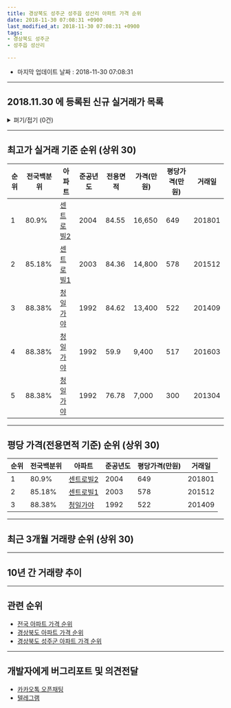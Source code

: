 ```yaml
---
title: 경상북도 성주군 성주읍 성산리 아파트 가격 순위
date: 2018-11-30 07:08:31 +0900
last_modified_at: 2018-11-30 07:08:31 +0900
tags:
- 경상북도 성주군
- 성주읍 성산리

---
```


* 마지막 업데이트 날짜 : 2018-11-30 07:08:31

---

## 2018.11.30 에 등록된 신규 실거래가 목록

<details>
<summary>펴기/접기 (0건)</summary>
<div markdown="1">

|아파트|전국백분위|준공년도|전용면적|가격(만원)|평당가격(만원)|거래일|
|---|---|---|---|---|---|---|
|없음|||||||


</div>
</details>

---

## 최고가 실거래 기준 순위 (상위 30)


|순위|전국백분위|아파트|준공년도|전용면적|가격(만원)|평당가격(만원)|거래일|
|---|---|---|---|---|---|---|---|
|1|80.9%|[센트로빌2](https://search.naver.com/search.naver?query=%EA%B2%BD%EC%83%81%EB%B6%81%EB%8F%84+%EC%84%B1%EC%A3%BC%EA%B5%B0+%EC%84%B1%EC%A3%BC%EC%9D%8D+%EC%84%B1%EC%82%B0%EB%A6%AC+%EC%84%BC%ED%8A%B8%EB%A1%9C%EB%B9%8C2)|2004|84.55|16,650|649|201801|
|2|85.18%|[센트로빌1](https://search.naver.com/search.naver?query=%EA%B2%BD%EC%83%81%EB%B6%81%EB%8F%84+%EC%84%B1%EC%A3%BC%EA%B5%B0+%EC%84%B1%EC%A3%BC%EC%9D%8D+%EC%84%B1%EC%82%B0%EB%A6%AC+%EC%84%BC%ED%8A%B8%EB%A1%9C%EB%B9%8C1)|2003|84.36|14,800|578|201512|
|3|88.38%|[청일가야](https://search.naver.com/search.naver?query=%EA%B2%BD%EC%83%81%EB%B6%81%EB%8F%84+%EC%84%B1%EC%A3%BC%EA%B5%B0+%EC%84%B1%EC%A3%BC%EC%9D%8D+%EC%84%B1%EC%82%B0%EB%A6%AC+%EC%B2%AD%EC%9D%BC%EA%B0%80%EC%95%BC)|1992|84.62|13,400|522|201409|
|4|88.38%|[청일가야](https://search.naver.com/search.naver?query=%EA%B2%BD%EC%83%81%EB%B6%81%EB%8F%84+%EC%84%B1%EC%A3%BC%EA%B5%B0+%EC%84%B1%EC%A3%BC%EC%9D%8D+%EC%84%B1%EC%82%B0%EB%A6%AC+%EC%B2%AD%EC%9D%BC%EA%B0%80%EC%95%BC)|1992|59.9|9,400|517|201603|
|5|88.38%|[청일가야](https://search.naver.com/search.naver?query=%EA%B2%BD%EC%83%81%EB%B6%81%EB%8F%84+%EC%84%B1%EC%A3%BC%EA%B5%B0+%EC%84%B1%EC%A3%BC%EC%9D%8D+%EC%84%B1%EC%82%B0%EB%A6%AC+%EC%B2%AD%EC%9D%BC%EA%B0%80%EC%95%BC)|1992|76.78|7,000|300|201304|


---

## 평당 가격(전용면적 기준) 순위 (상위 30)


|순위|전국백분위|아파트|준공년도|평당가격(만원)|거래일|
|---|---|---|---|---|---|
|1|80.9%|[센트로빌2](https://search.naver.com/search.naver?query=%EA%B2%BD%EC%83%81%EB%B6%81%EB%8F%84+%EC%84%B1%EC%A3%BC%EA%B5%B0+%EC%84%B1%EC%A3%BC%EC%9D%8D+%EC%84%B1%EC%82%B0%EB%A6%AC+%EC%84%BC%ED%8A%B8%EB%A1%9C%EB%B9%8C2)|2004|649|201801|
|2|85.18%|[센트로빌1](https://search.naver.com/search.naver?query=%EA%B2%BD%EC%83%81%EB%B6%81%EB%8F%84+%EC%84%B1%EC%A3%BC%EA%B5%B0+%EC%84%B1%EC%A3%BC%EC%9D%8D+%EC%84%B1%EC%82%B0%EB%A6%AC+%EC%84%BC%ED%8A%B8%EB%A1%9C%EB%B9%8C1)|2003|578|201512|
|3|88.38%|[청일가야](https://search.naver.com/search.naver?query=%EA%B2%BD%EC%83%81%EB%B6%81%EB%8F%84+%EC%84%B1%EC%A3%BC%EA%B5%B0+%EC%84%B1%EC%A3%BC%EC%9D%8D+%EC%84%B1%EC%82%B0%EB%A6%AC+%EC%B2%AD%EC%9D%BC%EA%B0%80%EC%95%BC)|1992|522|201409|


---

## 최근 3개월 거래량 순위 (상위 30)


<div style="width:100%;">
    <canvas id="deal_count_ranking" height="250"></canvas>
</div>


<script>
new Chart(document.getElementById("deal_count_ranking"), {
    type: 'horizontalBar',
    data: {
        labels: ['청일가야'],
        datasets: [{
            label: '실거래 수',
            data: [1],
            borderColor: "rgba(255, 0, 128, 1)",
            backgroundColor: "rgba(255, 0, 128, 0.5)",
            fill: false,
        }]
    },
    options: {
        responsive: true,
        title: {
            display: true,
            text: '최근 3개월 거래량 순위'
        },
        tooltips: {
            mode: 'index',
            intersect: false,
            callbacks: {
                title: function(tooltipItems, data) {
                    return "실거래 수:";
                },
                label: function(tooltipItem, data) {
                    return data.labels[tooltipItem.index] + ": " + tooltipItem.xLabel;
                }
            }
        },
        hover: {
            mode: 'nearest',
            intersect: true
        },
        scales: {
            xAxes: [{
                display: true,
                scaleLabel: {
                    display: true,
                    labelString: '실거래 수'
                },
                ticks: {
                    suggestedMin: 0,
                }
            }],
            yAxes: [{
                display: true,
                ticks: {
                    autoSkip: false,
                    callback: function(value, index, values) {
                        if (value.length > 15)
                            return value.substr(0, 13) + "...";
                        else
                            return value;
                    }
                },
                scaleLabel: {
                    display: false,
                }
            }]
        }
    }
});

</script>


---

## 10년 간 거래량 추이


<div style="width:100%;">
    <canvas id="deal_progress" height="250"></canvas>
</div>

<script>
new Chart(document.getElementById("deal_progress"), {
    type: 'line',
    data: {
        labels: ['200811','200812','200901','200902','200903','200904','200905','200906','200907','200908','200909','200910','200911','200912','201001','201002','201003','201004','201005','201006','201007','201008','201009','201010','201011','201012','201101','201102','201103','201104','201105','201106','201107','201108','201109','201110','201111','201112','201201','201202','201203','201204','201205','201206','201207','201208','201209','201210','201211','201212','201301','201302','201303','201304','201305','201306','201307','201308','201309','201310','201311','201312','201401','201402','201403','201404','201405','201406','201407','201408','201409','201410','201411','201412','201501','201502','201503','201504','201505','201506','201507','201508','201509','201510','201511','201512','201601','201602','201603','201604','201605','201606','201607','201608','201609','201610','201611','201612','201701','201702','201703','201704','201705','201706','201707','201708','201709','201710','201711','201712','201801','201802','201803','201804','201805','201806','201807','201808','201809','201810','201811'],
        datasets: [{
            label: '실거래 수',
            pointRadius: 1,
            data: [1, 0, 0, 2, 1, 3, 2, 1, 1, 1, 0, 1, 0, 1, 2, 0, 1, 1, 2, 0, 1, 0, 1, 0, 0, 1, 1, 0, 3, 0, 1, 1, 3, 0, 0, 0, 1, 0, 0, 1, 3, 1, 0, 0, 0, 0, 0, 1, 1, 2, 0, 3, 3, 3, 5, 1, 0, 2, 0, 0, 0, 1, 0, 1, 0, 1, 0, 0, 1, 1, 1, 1, 0, 1, 0, 0, 0, 0, 0, 1, 0, 0, 0, 1, 2, 3, 0, 0, 3, 2, 0, 1, 0, 1, 0, 2, 1, 0, 0, 1, 1, 0, 0, 0, 0, 0, 0, 2, 1, 1, 2, 0, 1, 0, 1, 0, 2, 0, 0, 1, 0],
            borderColor: "rgba(255, 201, 14, 1)",
            backgroundColor: "rgba(255, 201, 14, 0.5)",
            fill: true,
        }]
    },
    options: {
        responsive: true,
        title: {
            display: true,
            text: '10년간 거래량 추이'
        },
        tooltips: {
            mode: 'index',
            intersect: false,
        },
        hover: {
            mode: 'nearest',
            intersect: true
        },
        scales: {
            xAxes: [{
                display: true,
                scaleLabel: {
                    display: true,
                    labelString: '년/월'
                }
            }],
            yAxes: [{
                display: true,
                ticks: {
                    suggestedMin: 0,
                },
                scaleLabel: {
                    display: true,
                    labelString: '실거래 수'
                }
            }]
        }
    }
});

</script>


---

## 관련 순위

- [전국 아파트 가격 순위](https://inasie.github.io/apt-ranking/전국)
- [경상북도 아파트 가격 순위](https://inasie.github.io/apt-ranking/경상북도)
- [경상북도 성주군 아파트 가격 순위](https://inasie.github.io/apt-ranking/경상북도-성주군)


---

## 개발자에게 버그리포트 및 의견전달

- [카카오톡 오픈채팅](https://open.kakao.com/o/gLJUAP4)
- [텔레그램](https://t.me/inasie)

